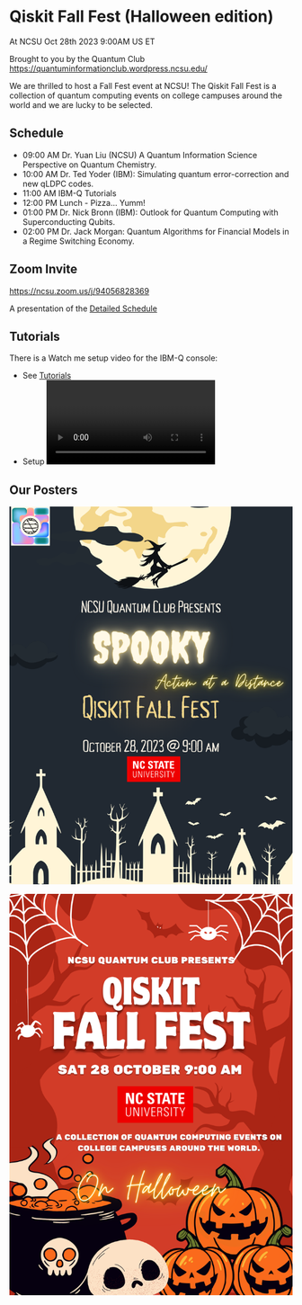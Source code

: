# Qiskit Fall Fest (Halloween edition)
At NCSU Oct 28th 2023 9:00AM US ET

Brought to you by the Quantum Club https://quantuminformationclub.wordpress.ncsu.edu/

We are thrilled to host a Fall Fest event at NCSU! The Qiskit Fall Fest is a collection of quantum computing events on college campuses around the world and we are lucky to be selected. 

## Schedule

* 09:00 AM Dr. Yuan Liu (NCSU) A Quantum Information Science Perspective on Quantum Chemistry.
* 10:00 AM Dr. Ted Yoder (IBM): Simulating quantum error-correction and new qLDPC codes.
* 11:00 AM IBM-Q Tutorials
* 12:00 PM Lunch - Pizza... Yumm!
* 01:00 PM Dr. Nick Bronn (IBM): Outlook for Quantum Computing with Superconducting Qubits.
* 02:00 PM Dr. Jack Morgan: Quantum Algorithms for Financial Models in a Regime Switching Economy.

## Zoom Invite 
https://ncsu.zoom.us/j/94056828369

A presentation of the [Detailed Schedule](materials/QiskitFallFest23.pdf)
 
## Tutorials

There is a Watch me setup video for the IBM-Q console:

* See [Tutorials](tutorials/Qiskit%20Fall%20Fest%20Challenges/Readme%20pdf.pdf)
* Setup ![instructions](https://raw.githubusercontent.com/Shark-y/QiskitFallFest/main/tutorials/Qiskit%20Fall%20Fest%20Challenges/Watch%20Me%20-%20Quick%20Setup%20Guide.mp4)

## Our Posters

![Qiskit Fall Fest poster](QiskitFallFestPoster.png)

![Qiskit Fall Fest poster](QiskitFallFestPoster1.png)
